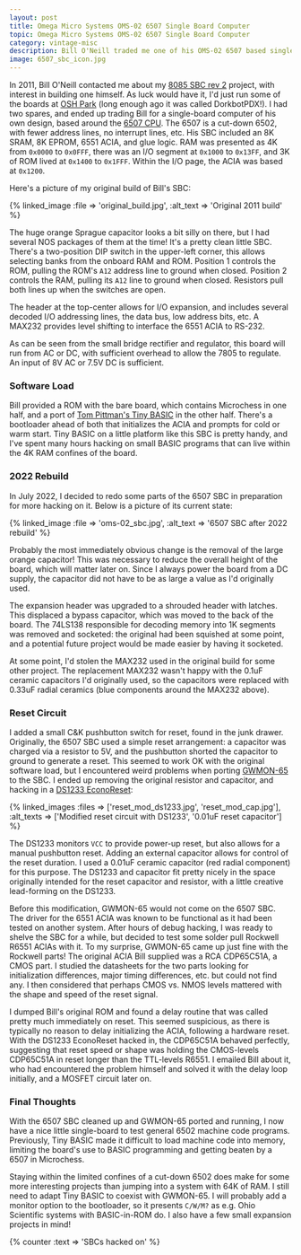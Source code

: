 ```yaml
---
layout: post
title: Omega Micro Systems OMS-02 6507 Single Board Computer
topic: Omega Micro Systems OMS-02 6507 Single Board Computer
category: vintage-misc
description: Bill O'Neill traded me one of his OMS-02 6507 based single-board computer in 2011 for one of my 8085 SBC rev 2 bare boards. We'll take a look at it, clean up the original build a little, and do some 6502 development with it.
image: 6507_sbc_icon.jpg
---
```


In 2011, Bill O'Neill contacted me about my [8085 SBC rev 2](/2011/10/29/sbc-rev-2) project, with interest in building one himself. As luck would have it, I'd just run some of the boards at [OSH Park](https://oshpark.com) (long enough ago it was called DorkbotPDX!). I had two spares, and ended up trading Bill for a single-board computer of his own design, based around the [6507 CPU](https://en.wikipedia.org/wiki/MOS_Technology_6507). The 6507 is a cut-down 6502, with fewer address lines, no interrupt lines, etc. His SBC included an 8K SRAM, 8K EPROM, 6551 ACIA, and glue logic. RAM was presented as 4K from `0x0000` to `0x0FFF`, there was an I/O segment at `0x1000` to `0x13FF`, and 3K of ROM lived at `0x1400` to `0x1FFF`. Within the I/O page, the ACIA was based at `0x1200`.

Here's a picture of my original build of Bill's SBC: 

{% linked_image :file => 'original_build.jpg', :alt_text => 'Original 2011 build' %}

The huge orange Sprague capacitor looks a bit silly on there, but I had several NOS packages of them at the time! It's a pretty clean little SBC. There's a two-position DIP switch in the upper-left corner, this allows selecting banks from the onboard RAM and ROM. Position 1 controls the ROM, pulling the ROM's `A12` address line to ground when closed. Position 2 controls the RAM, pulling its `A12` line to ground when closed. Resistors pull both lines up when the switches are open.

The header at the top-center allows for I/O expansion, and includes several decoded I/O addressing lines, the data bus, low address bits, etc. A MAX232 provides level shifting to interface the 6551 ACIA to RS-232.

As can be seen from the small bridge rectifier and regulator, this board will run from AC or DC, with sufficient overhead to allow the 7805 to regulate. An input of 8V AC or 7.5V DC is sufficient.

### Software Load

Bill provided a ROM with the bare board, which contains Microchess in one half, and a port of [Tom Pittman's Tiny BASIC](http://www.ittybittycomputers.com/IttyBitty/TinyBasic/) in the other half. There's a bootloader ahead of both that initializes the ACIA and prompts for cold or warm start. Tiny BASIC on a little platform like this SBC is pretty handy, and I've spent many hours hacking on small BASIC programs that can live within the 4K RAM confines of the board.

### 2022 Rebuild

In July 2022, I decided to redo some parts of the 6507 SBC in preparation for more hacking on it. Below is a picture of its current state:

{% linked_image :file => 'oms-02_sbc.jpg', :alt_text => '6507 SBC after 2022 rebuild' %}

Probably the most immediately obvious change is the removal of the large orange capacitor! This was necessary to reduce the overall height of the board, which will matter later on. Since I always power the board from a DC supply, the capacitor did not have to be as large a value as I'd originally used.

The expansion header was upgraded to a shrouded header with latches. This displaced a bypass capacitor, which was moved to the back of the board. The 74LS138 responsible for decoding memory into 1K segments was removed and socketed: the original had been squished at some point, and a potential future project would be made easier by having it socketed.

At some point, I'd stolen the MAX232 used in the original build for some other project. The replacement MAX232 wasn't happy with the 0.1uF ceramic capacitors I'd originally used, so the capacitors were replaced with 0.33uF radial ceramics (blue components around the MAX232 above).

### Reset Circuit

I added a small C&K pushbutton switch for reset, found in the junk drawer. Originally, the 6507 SBC used a simple reset arrangement: a capacitor was charged via a resistor to 5V, and the pushbutton shorted the capacitor to ground to generate a reset. This seemed to work OK with the original software load, but I encountered weird problems when porting [GWMON-65](https://github.com/glitchwrks/gwmon-65) to the SBC. I ended up removing the original resistor and capacitor, and hacking in a [DS1233 EconoReset](https://www.maximintegrated.com/en/products/power/supervisors-voltage-monitors-sequencers/DS1233.html):

{% linked_images :files => ['reset_mod_ds1233.jpg', 'reset_mod_cap.jpg'], :alt_texts => ['Modified reset circuit with DS1233', '0.01uF reset capacitor'] %}

The DS1233 monitors `VCC` to provide power-up reset, but also allows for a manual pushbutton reset. Adding an external capacitor allows for control of the reset duration. I used a 0.01uF ceramic capacitor (red radial component) for this purpose. The DS1233 and capacitor fit pretty nicely in the space originally intended for the reset capacitor and resistor, with a little creative lead-forming on the DS1233.

Before this modification, GWMON-65 would not come on the 6507 SBC. The driver for the 6551 ACIA was known to be functional as it had been tested on another system. After hours of debug hacking, I was ready to shelve the SBC for a while, but decided to test some solder pull Rockwell R6551 ACIAs with it. To my surprise, GWMON-65 came up just fine with the Rockwell parts! The original ACIA Bill supplied was a RCA CDP65C51A, a CMOS part. I studied the datasheets for the two parts looking for initialization differences, major timing differences, etc. but could not find any. I then considered that perhaps CMOS vs. NMOS levels mattered with the shape and speed of the reset signal.

I dumped Bill's original ROM and found a delay routine that was called pretty much immediately on reset. This seemed suspicious, as there is typically no reason to delay initializing the ACIA, following a hardware reset. With the DS1233 EconoReset hacked in, the CDP65C51A behaved perfectly, suggesting that reset speed or shape was holding the CMOS-levels CDP65C51A in reset longer than the TTL-levels R6551. I emailed Bill about it, who had encountered the problem himself and solved it with the delay loop initially, and a MOSFET circuit later on.

### Final Thoughts

With the 6507 SBC cleaned up and GWMON-65 ported and running, I now have a nice little single-board to test general 6502 machine code programs. Previously, Tiny BASIC made it difficult to load machine code into memory, limiting the board's use to BASIC programming and getting beaten by a 6507 in Microchess.

Staying within the limited confines of a cut-down 6502 does make for some more interesting projects than jumping into a system with 64K of RAM. I still need to adapt Tiny BASIC to coexist with GWMON-65. I will probably add a monitor option to the bootloader, so it presents `C/W/M?` as e.g. Ohio Scientific systems with BASIC-in-ROM do. I also have a few small expansion projects in mind! 

{% counter :text => 'SBCs hacked on' %}
